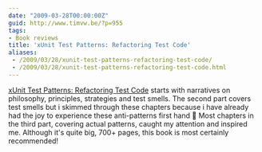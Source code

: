 ```yaml
---
date: "2009-03-28T00:00:00Z"
guid: http://www.timvw.be/?p=955
tags:
- Book reviews
title: 'xUnit Test Patterns: Refactoring Test Code'
aliases:
 - /2009/03/28/xunit-test-patterns-refactoring-test-code/
 - /2009/03/28/xunit-test-patterns-refactoring-test-code.html
---
```

[xUnit Test Patterns: Refactoring Test Code](http://www.amazon.com/xUnit-Test-Patterns-Refactoring-Addison-Wesley/dp/0131495054) starts with narratives on philosophy, principles, strategies and test smells. The second part covers test smells but i skimmed through these chapters because i have already had the joy to experience these anti-patterns first hand 🙁 Most chapters in the third part, covering actual patterns, caught my attention and inspired me. Although it's quite big, 700+ pages, this book is most certainly recommended!

